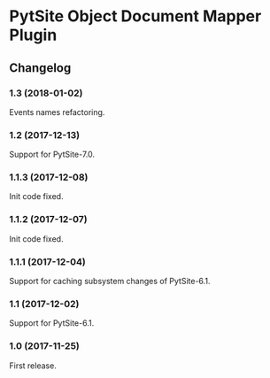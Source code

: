 # PytSite Object Document Mapper Plugin


## Changelog


### 1.3 (2018-01-02)

Events names refactoring.


### 1.2 (2017-12-13)

Support for PytSite-7.0.


### 1.1.3 (2017-12-08)

Init code fixed.


### 1.1.2 (2017-12-07)

Init code fixed.


### 1.1.1 (2017-12-04)

Support for caching subsystem changes of PytSite-6.1.


### 1.1 (2017-12-02)

Support for PytSite-6.1.


### 1.0 (2017-11-25)

First release.
